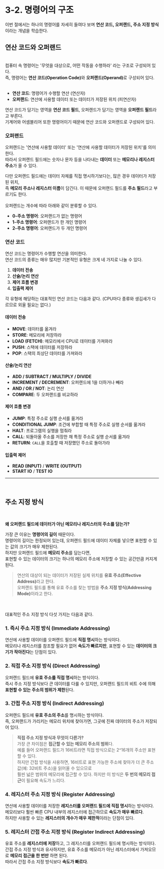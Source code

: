 # 3-2. 명령어의 구조

이번 절에서는 하나의 명령어를 자세히 들여다 보며 **연산 코드, 오퍼랜드, 주소 지정 방식**이라는 개념을 학습한다.

## 연산 코드와 오퍼랜드
<br>
컴퓨터 속 명령어는 '무엇을 대상으로, 어떤 작동을 수행하라' 라는 구조로 구성되어 있다.  <br>
즉, 명령어는 <b>연산 코드(Operation Code)</b>와 <b>오퍼랜드(Operand)</b>로 구성되어 있다.  <br> <br>

-   **연산 코드**: 명령어가 수행할 연산 (연산자)
-   **오퍼랜드**: 연산에 사용할 데이터 또는 데이터가 저장된 위치 (피연산자)

연산 코드가 담기는 영역을 **연산 코드 필드**, 오퍼랜드가 담기는 영역을 **오퍼랜드 필드**라고 부른다.  
기계어와 어셈블리어 또한 명령어이기 때문에 연산 코드와 오퍼랜드로 구성되어 있다.


### 오퍼랜드
오퍼랜드는 '연산에 사용할 데이터' 또는 '연산에 사용할 데이터가 저장된 위치'를 의미한다.  
따라서 오퍼랜드 필드에는 숫자나 문자 등을 나타내는 <b>데이터</b> 또는 <b>메모리나 레지스터 주소</b>가 올 수 있다.
<br>

다만 오퍼랜드 필드에는 데이터 자체를 직접 명시하기보다는, 많은 경우 데이터가 저장된 위치,  
즉 **메모리 주소나 레지스터 이름**이 담긴다. 이 때문에 오퍼랜드 필드를 **주소 필드**라고 부르기도 한다.
<br>
<br>
오퍼랜드는 개수에 따라 아래와 같이 분류할 수 있다.  
- **0-주소 명령어**: 오퍼랜드가 없는 명령어  
- **1-주소 명령어**: 오퍼랜드가 한 개인 명령어  
- **2-주소 명령어**: 오퍼랜드가 두 개인 명령어  

### 연산 코드
연산 코드는 명령어가 수행할 연산을 의미한다.  
연산 코드의 종류는 매우 많지만 기본적인 유형은 크게 네 가지로 나눌 수 있다.  
1.  **데이터 전송**  
2.  **산술/논리 연산**  
3.  **제어 흐름 변경**  
4.  **입출력 제어**  
  
각 유형에 해당하는 대표적인 연산 코드는 다음과 같다. (CPU마다 종류와 생김새가 다르므로 외울 필요는 없다.)  
  
#### 데이터 전송
-   **MOVE**: 데이터를 옮겨라
-   **STORE**: 메모리에 저장하라
-   **LOAD (FETCH)**: 메모리에서 CPU로 데이터를 가져와라
-   **PUSH**: 스택에 데이터를 저장하라
-   **POP**: 스택의 최상단 데이터를 가져와라

#### 산술/논리 연산
-   **ADD / SUBTRACT / MULTIPLY / DIVIDE**
-   **INCREMENT / DECREMENT**: 오퍼랜드에 1을 더하거나 빼라
-   **AND / OR / NOT**: 논리 연산
-   **COMPARE**: 두 오퍼랜드를 비교하라

#### 제어 흐름 변경
-   **JUMP**: 특정 주소로 실행 순서를 옮겨라
-   **CONDITIONAL JUMP**: 조건에 부합할 때 특정 주소로 실행 순서를 옮겨라
-   **HALT**: 프로그램의 실행을 멈춰라
-   **CALL**: 되돌아올 주소를 저장한 채 특정 주소로 실행 순서를 옮겨라
-   **RETURN**: `CALL`을 호출할 때 저장했던 주소로 돌아가라

#### 입출력 제어
-   **READ (INPUT)** / **WRITE (OUTPUT)**
-   **START IO** / **TEST IO**

---

<br>

## 주소 지정 방식
<br>

**왜 오퍼랜드 필드에 데이터가 아닌 메모리나 레지스터의 주소를 담는가?**

가장 큰 이유는 **명령어의 길이** 때문이다.  <br>
명령어의 길이는 한정되어 있는데, 오퍼랜드 필드에 데이터 자체를 넣으면 표현할 수 있는 값의 크기가 매우 제한된다. <br>
하지만 오퍼랜드 필드에 **메모리 주소**를 담는다면, <br>
표현할 수 있는 데이터의 크기는 하나의 메모리 주소에 저장할 수 있는 공간만큼 커지게 된다.<br>

> 연산의 대상이 되는 데이터가 저장된 실제 위치를 <b>유효 주소(Effective Address)</b>라고 한다.<br>
> 오퍼랜드 필드를 통해 유효 주소를 찾는 방법을 <b>주소 지정 방식(Addressing Mode)</b>이라고 한다.

<br>
<br>
대표적인 주소 지정 방식 다섯 가지는 다음과 같다.

### 1. 즉시 주소 지정 방식 (Immediate Addressing)
연산에 사용할 데이터를 오퍼랜드 필드에 **직접 명시**하는 방식이다. <br>
메모리나 레지스터를 참조할 필요가 없어 **속도가 빠르지만**, 표현할 수 있는 **데이터의 크기가 작아진다**는 단점이 있다.<br>

### 2. 직접 주소 지정 방식 (Direct Addressing)
오퍼랜드 필드에 **유효 주소를 직접 명시**하는 방식이다. <br>
즉시 주소 지정 방식보다 큰 데이터를 다룰 수 있지만, 오퍼랜드 필드의 비트 수에 의해 **표현할 수 있는 주소의 범위가 제한**된다.<br>

### 3. 간접 주소 지정 방식 (Indirect Addressing)
오퍼랜드 필드에 **유효 주소의 주소**를 명시하는 방식이다. <br>
즉, 오퍼랜드가 가리키는 메모리 위치에 찾아가면, 그곳에 진짜 데이터의 주소가 저장되어 있다.<br>

> **직접 주소 지정 방식과 무엇이 다른가?** <br>
> 가장 큰 차이점은 **접근할 수 있는 메모리 주소의 범위**다.<br>
> 예를 들어 오퍼랜드 필드가 16비트라면 직접 방식으로는 2^16개의 주소만 표현할 수 있다.<br>
> 하지만 간접 방식을 사용하면, 16비트로 표현 가능한 주소에 찾아가 더 큰 주소 값(예: 32비트 주소)을 읽어올 수 있으므로<br>
> 훨씬 넓은 범위의 메모리에 접근할 수 있다. 하지만 이 방식은 **두 번의 메모리 접근**이 필요해 속도가 느리다.<br>


### 4. 레지스터 주소 지정 방식 (Register Addressing) <br>
연산에 사용할 데이터를 저장한 **레지스터를 오퍼랜드 필드에 직접 명시**하는 방식이다. <br>
메모리보다 훨씬 빠른 CPU 내부의 레지스터에 접근하므로 **속도가 매우 빠르다**. <br>
하지만 사용할 수 있는 **레지스터의 개수가 매우 제한적**이라는 단점이 있다.<br>


### 5. 레지스터 간접 주소 지정 방식 (Register Indirect Addressing) <br>
유효 주소를 **레지스터에 저장**하고, 그 레지스터를 오퍼랜드 필드에 명시하는 방식이다. <br>
간접 주소 지정 방식과 유사하지만, 유효 주소를 메모리가 아닌 레지스터에서 가져오므로 **메모리 접근을 한 번만** 하면 된다.<br>
따라서 간접 주소 지정 방식보다 **속도가 빠르다**.
<br>
